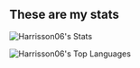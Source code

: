 
## These are my stats
![Harrisson06's Stats](https://github-readme-stats.vercel.app/api?username=Harrisson06&theme=tokyonight&show_icons=true&hide_border=true&count_private=true)

![Harrisson06's Top Languages](https://github-readme-stats.vercel.app/api/top-langs/?username=Harrisson06&theme=tokyonight&show_icons=true&hide_border=true&layout=donut&include_all-commits=true&include_forks=true&card_width=445&)
